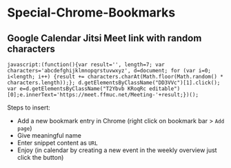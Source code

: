 # Special-Chrome-Bookmarks

## Google Calendar Jitsi Meet link with random characters

```
javascript:(function(){var result='', length=7; var characters='abcdefghijklmnopqrstuvwxyz', d=document; for (var i=0; i<length; i++) {result += characters.charAt(Math.floor(Math.random() * characters.length));}; d.getElementsByClassName("DD3VVc")[1].click(); var e=d.getElementsByClassName("T2Ybvb KRoqRc editable")[0];e.innerText='https://meet.ffmuc.net/Meeting-'+result;})();
```

Steps to insert:
* Add a new bookmark entry in Chrome (right click on bookmark bar > `Add page`)
* Give meaningful name
* Enter snippet content as `URL`
* Enjoy (in calendar by creating a new event in the weekly overview just click the button)
